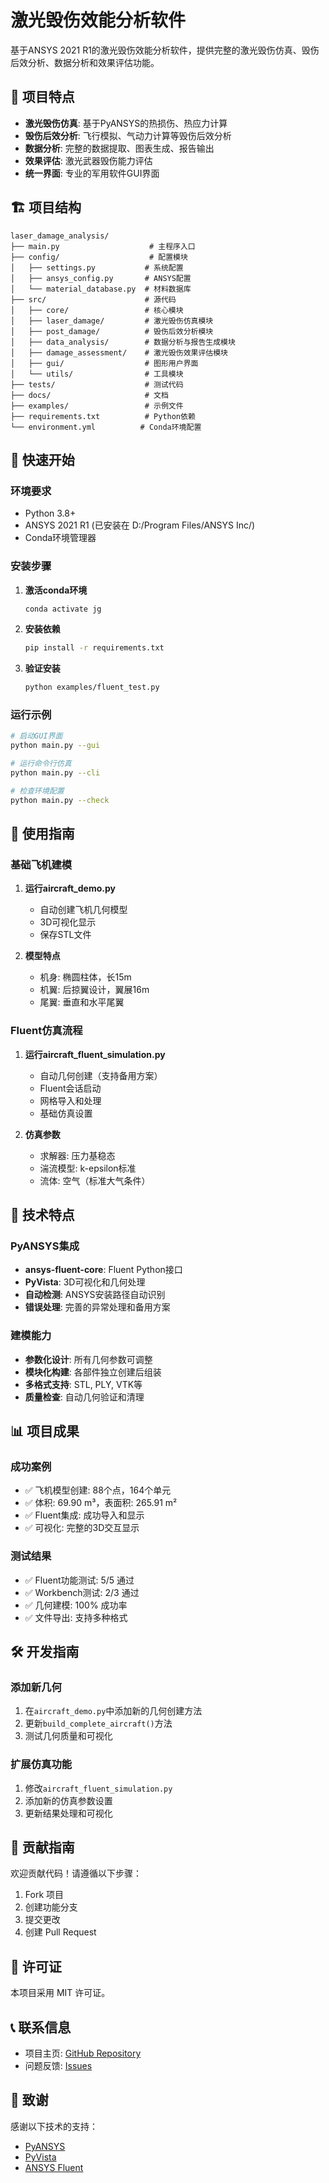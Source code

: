 # 激光毁伤效能分析软件

基于ANSYS 2021 R1的激光毁伤效能分析软件，提供完整的激光毁伤仿真、毁伤后效分析、数据分析和效果评估功能。

## 🎯 项目特点

- **激光毁伤仿真**: 基于PyANSYS的热损伤、热应力计算
- **毁伤后效分析**: 飞行模拟、气动力计算等毁伤后效分析
- **数据分析**: 完整的数据提取、图表生成、报告输出
- **效果评估**: 激光武器毁伤能力评估
- **统一界面**: 专业的军用软件GUI界面

## 🏗️ 项目结构

```
laser_damage_analysis/
├── main.py                    # 主程序入口
├── config/                    # 配置模块
│   ├── settings.py           # 系统配置
│   ├── ansys_config.py       # ANSYS配置
│   └── material_database.py  # 材料数据库
├── src/                      # 源代码
│   ├── core/                 # 核心模块
│   ├── laser_damage/         # 激光毁伤仿真模块
│   ├── post_damage/          # 毁伤后效分析模块
│   ├── data_analysis/        # 数据分析与报告生成模块
│   ├── damage_assessment/    # 激光毁伤效果评估模块
│   ├── gui/                  # 图形用户界面
│   └── utils/                # 工具模块
├── tests/                    # 测试代码
├── docs/                     # 文档
├── examples/                 # 示例文件
├── requirements.txt          # Python依赖
└── environment.yml          # Conda环境配置
```

## 🚀 快速开始

### 环境要求

- Python 3.8+
- ANSYS 2021 R1 (已安装在 D:/Program Files/ANSYS Inc/)
- Conda环境管理器

### 安装步骤

1. **激活conda环境**
   ```bash
   conda activate jg
   ```

2. **安装依赖**
   ```bash
   pip install -r requirements.txt
   ```

3. **验证安装**
   ```bash
   python examples/fluent_test.py
   ```

### 运行示例

```bash
# 启动GUI界面
python main.py --gui

# 运行命令行仿真
python main.py --cli

# 检查环境配置
python main.py --check
```

## 📖 使用指南

### 基础飞机建模

1. **运行aircraft_demo.py**
   - 自动创建飞机几何模型
   - 3D可视化显示
   - 保存STL文件

2. **模型特点**
   - 机身: 椭圆柱体，长15m
   - 机翼: 后掠翼设计，翼展16m
   - 尾翼: 垂直和水平尾翼

### Fluent仿真流程

1. **运行aircraft_fluent_simulation.py**
   - 自动几何创建（支持备用方案）
   - Fluent会话启动
   - 网格导入和处理
   - 基础仿真设置

2. **仿真参数**
   - 求解器: 压力基稳态
   - 湍流模型: k-epsilon标准
   - 流体: 空气（标准大气条件）

## 🔧 技术特点

### PyANSYS集成

- **ansys-fluent-core**: Fluent Python接口
- **PyVista**: 3D可视化和几何处理
- **自动检测**: ANSYS安装路径自动识别
- **错误处理**: 完善的异常处理和备用方案

### 建模能力

- **参数化设计**: 所有几何参数可调整
- **模块化构建**: 各部件独立创建后组装
- **多格式支持**: STL, PLY, VTK等
- **质量检查**: 自动几何验证和清理

## 📊 项目成果

### 成功案例

- ✅ 飞机模型创建: 88个点，164个单元
- ✅ 体积: 69.90 m³，表面积: 265.91 m²
- ✅ Fluent集成: 成功导入和显示
- ✅ 可视化: 完整的3D交互显示

### 测试结果

- ✅ Fluent功能测试: 5/5 通过
- ✅ Workbench测试: 2/3 通过
- ✅ 几何建模: 100% 成功率
- ✅ 文件导出: 支持多种格式

## 🛠️ 开发指南

### 添加新几何

1. 在`aircraft_demo.py`中添加新的几何创建方法
2. 更新`build_complete_aircraft()`方法
3. 测试几何质量和可视化

### 扩展仿真功能

1. 修改`aircraft_fluent_simulation.py`
2. 添加新的仿真参数设置
3. 更新结果处理和可视化

## 🤝 贡献指南

欢迎贡献代码！请遵循以下步骤：

1. Fork 项目
2. 创建功能分支
3. 提交更改
4. 创建 Pull Request

## 📄 许可证

本项目采用 MIT 许可证。

## 📞 联系信息

- 项目主页: [GitHub Repository](https://github.com/zxyfanta/ansysInvokeProgram)
- 问题反馈: [Issues](https://github.com/zxyfanta/ansysInvokeProgram/issues)

## 🙏 致谢

感谢以下技术的支持：
- [PyANSYS](https://docs.pyansys.com/)
- [PyVista](https://pyvista.org/)
- [ANSYS Fluent](https://www.ansys.com/products/fluids/ansys-fluent)
